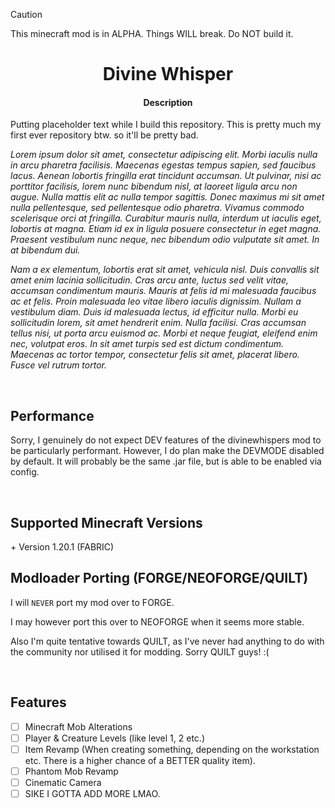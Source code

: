 > [!CAUTION]
> This minecraft mod is in ALPHA. Things WILL break. Do NOT build it.

<h1 align="center">Divine Whisper</h1>
<h4 align="center">Description</h4>
<p>Putting placeholder text while I build this repository. This is pretty much my first ever repository btw. so it'll be pretty bad.</p>
<p><i>Lorem ipsum dolor sit amet, consectetur adipiscing elit. Morbi iaculis nulla in arcu pharetra facilisis. Maecenas egestas tempus sapien, sed faucibus lacus. Aenean lobortis fringilla erat tincidunt accumsan. Ut pulvinar, nisi ac porttitor facilisis, lorem nunc bibendum nisl, at laoreet ligula arcu non augue. Nulla mattis elit ac nulla tempor sagittis. Donec maximus mi sit amet nulla pellentesque, sed pellentesque odio pharetra. Vivamus commodo scelerisque orci at fringilla. Curabitur mauris nulla, interdum ut iaculis eget, lobortis at magna. Etiam id ex in ligula posuere consectetur in eget magna. Praesent vestibulum nunc neque, nec bibendum odio vulputate sit amet. In at bibendum dui.</i></p>

<p><i>Nam a ex elementum, lobortis erat sit amet, vehicula nisl. Duis convallis sit amet enim lacinia sollicitudin. Cras arcu ante, luctus sed velit vitae, accumsan condimentum mauris. Mauris at felis id mi malesuada faucibus ac et felis. Proin malesuada leo vitae libero iaculis dignissim. Nullam a vestibulum diam. Duis id malesuada lectus, id efficitur nulla. Morbi eu sollicitudin lorem, sit amet hendrerit enim. Nulla facilisi. Cras accumsan tellus nisi, ut porta arcu euismod ac. Morbi et neque feugiat, eleifend enim nec, volutpat eros. In sit amet turpis sed est dictum condimentum. Maecenas ac tortor tempor, consectetur felis sit amet, placerat libero. Fusce vel rutrum tortor.</i></p>
<br>

<h2>Performance</h2>
<p>Sorry, I genuinely do not expect DEV features of the divinewhispers mod to be particularly performant. However, I do plan make the DEVMODE disabled by default. It will probably be the same .jar file, but is able to be enabled via config.</p>
<br>

<h2>Supported Minecraft Versions</h2>
<p>+ Version 1.20.1 (FABRIC)</p>

<h2>Modloader Porting (FORGE/NEOFORGE/QUILT)</h2>

I will `NEVER` port my mod over to FORGE.

<p>I may however port this over to NEOFORGE when it seems more stable.</p>
<p>Also I'm quite tentative towards QUILT, as I've never had anything to do with the community nor utilised it for modding. Sorry QUILT guys! :(</p>
<br>

<h2>Features</h2>

- [ ] Minecraft Mob Alterations
- [ ] Player & Creature Levels (like level 1, 2 etc.)
- [ ] Item Revamp (When creating something, depending on the workstation etc. There is a higher chance of a BETTER quality item).
- [ ] Phantom Mob Revamp
- [ ] Cinematic Camera
- [ ] SIKE I GOTTA ADD MORE LMAO.
